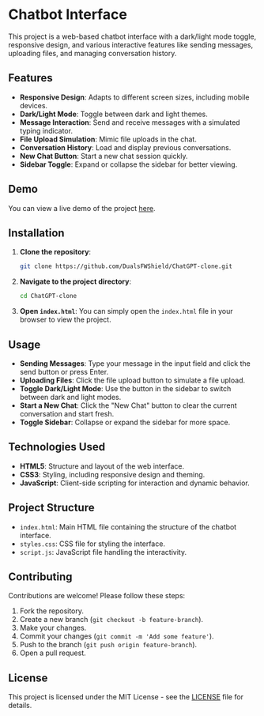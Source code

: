 # Chatbot Interface

This project is a web-based chatbot interface with a dark/light mode toggle, responsive design, and various interactive features like sending messages, uploading files, and managing conversation history.

## Features

- **Responsive Design**: Adapts to different screen sizes, including mobile devices.
- **Dark/Light Mode**: Toggle between dark and light themes.
- **Message Interaction**: Send and receive messages with a simulated typing indicator.
- **File Upload Simulation**: Mimic file uploads in the chat.
- **Conversation History**: Load and display previous conversations.
- **New Chat Button**: Start a new chat session quickly.
- **Sidebar Toggle**: Expand or collapse the sidebar for better viewing.

## Demo

You can view a live demo of the project [here](http://chatgpt.unaux.com/).

## Installation

1. **Clone the repository**:
   ```bash
   git clone https://github.com/DualsFWShield/ChatGPT-clone.git
   ```
2. **Navigate to the project directory**:
   ```bash
   cd ChatGPT-clone
   ```
3. **Open `index.html`**:
   You can simply open the `index.html` file in your browser to view the project.

## Usage

- **Sending Messages**: Type your message in the input field and click the send button or press Enter.
- **Uploading Files**: Click the file upload button to simulate a file upload.
- **Toggle Dark/Light Mode**: Use the button in the sidebar to switch between dark and light modes.
- **Start a New Chat**: Click the "New Chat" button to clear the current conversation and start fresh.
- **Toggle Sidebar**: Collapse or expand the sidebar for more space.

## Technologies Used

- **HTML5**: Structure and layout of the web interface.
- **CSS3**: Styling, including responsive design and theming.
- **JavaScript**: Client-side scripting for interaction and dynamic behavior.

## Project Structure

- `index.html`: Main HTML file containing the structure of the chatbot interface.
- `styles.css`: CSS file for styling the interface.
- `script.js`: JavaScript file handling the interactivity.

## Contributing

Contributions are welcome! Please follow these steps:

1. Fork the repository.
2. Create a new branch (`git checkout -b feature-branch`).
3. Make your changes.
4. Commit your changes (`git commit -m 'Add some feature'`).
5. Push to the branch (`git push origin feature-branch`).
6. Open a pull request.

## License

This project is licensed under the MIT License - see the [LICENSE](LICENSE) file for details.

